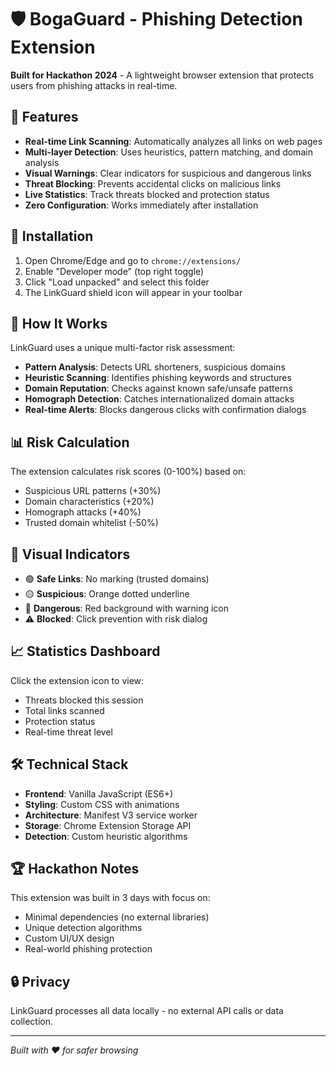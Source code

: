 # 🛡️ BogaGuard - Phishing Detection Extension

**Built for Hackathon 2024** - A lightweight browser extension that protects users from phishing attacks in real-time.

## 🚀 Features

- **Real-time Link Scanning**: Automatically analyzes all links on web pages
- **Multi-layer Detection**: Uses heuristics, pattern matching, and domain analysis
- **Visual Warnings**: Clear indicators for suspicious and dangerous links
- **Threat Blocking**: Prevents accidental clicks on malicious links
- **Live Statistics**: Track threats blocked and protection status
- **Zero Configuration**: Works immediately after installation

## 🔧 Installation

1. Open Chrome/Edge and go to `chrome://extensions/`
2. Enable "Developer mode" (top right toggle)
3. Click "Load unpacked" and select this folder
4. The LinkGuard shield icon will appear in your toolbar

## 🎯 How It Works

LinkGuard uses a unique multi-factor risk assessment:

- **Pattern Analysis**: Detects URL shorteners, suspicious domains
- **Heuristic Scanning**: Identifies phishing keywords and structures  
- **Domain Reputation**: Checks against known safe/unsafe patterns
- **Homograph Detection**: Catches internationalized domain attacks
- **Real-time Alerts**: Blocks dangerous clicks with confirmation dialogs

## 📊 Risk Calculation

The extension calculates risk scores (0-100%) based on:
- Suspicious URL patterns (+30%)
- Domain characteristics (+20%)
- Homograph attacks (+40%)
- Trusted domain whitelist (-50%)

## 🎨 Visual Indicators

- 🟢 **Safe Links**: No marking (trusted domains)
- 🟡 **Suspicious**: Orange dotted underline
- 🔴 **Dangerous**: Red background with warning icon
- ⚠️ **Blocked**: Click prevention with risk dialog

## 📈 Statistics Dashboard

Click the extension icon to view:
- Threats blocked this session
- Total links scanned
- Protection status
- Real-time threat level

## 🛠️ Technical Stack

- **Frontend**: Vanilla JavaScript (ES6+)
- **Styling**: Custom CSS with animations
- **Architecture**: Manifest V3 service worker
- **Storage**: Chrome Extension Storage API
- **Detection**: Custom heuristic algorithms

## 🏆 Hackathon Notes

This extension was built in 3 days with focus on:
- Minimal dependencies (no external libraries)
- Unique detection algorithms
- Custom UI/UX design
- Real-world phishing protection

## 🔒 Privacy

LinkGuard processes all data locally - no external API calls or data collection.

---

*Built with ❤️ for safer browsing*
